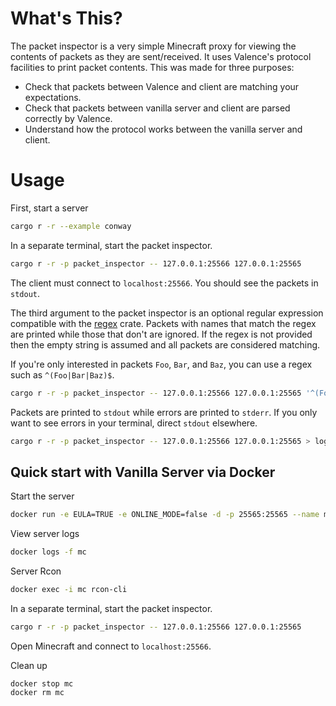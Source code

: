 # What's This?

The packet inspector is a very simple Minecraft proxy for viewing the contents of packets as they are sent/received.
It uses Valence's protocol facilities to print packet contents.
This was made for three purposes:

- Check that packets between Valence and client are matching your expectations.
- Check that packets between vanilla server and client are parsed correctly by Valence.
- Understand how the protocol works between the vanilla server and client.

# Usage

First, start a server

```sh
cargo r -r --example conway
```

In a separate terminal, start the packet inspector.

```sh
cargo r -r -p packet_inspector -- 127.0.0.1:25566 127.0.0.1:25565
```

The client must connect to `localhost:25566`. You should see the packets in `stdout`.

The third argument to the packet inspector is an optional regular expression compatible with
the [regex](https://docs.rs/regex/latest/regex/) crate. Packets with names that match the regex are printed while those
that don't are ignored. If the regex is not provided then the empty string is assumed and all packets are considered
matching.

If you're only interested in packets `Foo`, `Bar`, and `Baz`, you can use a regex such as `^(Foo|Bar|Baz)$`.

```sh
cargo r -r -p packet_inspector -- 127.0.0.1:25566 127.0.0.1:25565 '^(Foo|Bar|Baz)$'
```

Packets are printed to `stdout` while errors are printed to `stderr`. If you only want to see errors in your terminal,
direct `stdout` elsewhere.

```sh
cargo r -r -p packet_inspector -- 127.0.0.1:25566 127.0.0.1:25565 > log.txt
```

## Quick start with Vanilla Server via Docker

Start the server

```sh
docker run -e EULA=TRUE -e ONLINE_MODE=false -d -p 25565:25565 --name mc itzg/minecraft-server
```

View server logs

```sh
docker logs -f mc
```

Server Rcon

```sh
docker exec -i mc rcon-cli
```

In a separate terminal, start the packet inspector.

```sh
cargo r -r -p packet_inspector -- 127.0.0.1:25566 127.0.0.1:25565
```

Open Minecraft and connect to `localhost:25566`.

Clean up

```
docker stop mc
docker rm mc
```
